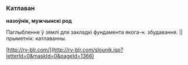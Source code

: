 ### Катлаван
**назоўнік, мужчынскі род**

Паглыбленне ў зямлі для закладкі фундамента якога-н. збудавання. || прыметнік: катлаванны.

<a rel="author">[http://rv-blr.com/](http://rv-blr.com/slounik.jsp?letterId=0&maskId=0&pageId=1366)</a>

